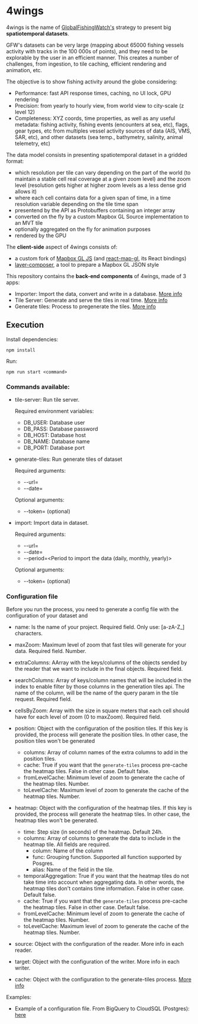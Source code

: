 # 4wings

4wings is the name of <a href="https://globalfishingwatch.org/">GlobalFishingWatch's</a> strategy to present big **spatiotemporal datasets**.

GFW's datasets can be very large (mapping about 65000 fishing vessels activity with tracks in the 100 000s of points), and they need to be explorable by the user in an efficient manner. This creates a number of challenges, from ingestion, to tile caching, efficient rendering and animation, etc.

The objective is to show fishing activity around the globe considering:

- Performance: fast API response times, caching, no UI lock, GPU rendering
- Precision: from yearly to hourly view, from world view to city-scale (z level 12)
- Completeness: XYZ coords, time properties, as well as any useful metadata: fishing activity, fishing events (encounters at sea, etc), flags, gear types, etc from multiples vessel activity sources of data (AIS, VMS, SAR, etc), and other datasets (sea temp., bathymetry, salinity, animal telemetry, etc)

The data model consists in presenting spatiotemporal dataset in a gridded format:

- which resolution per tile can vary depending on the part of the world (to maintain a stable cell real coverage at a given zoom level) and the zoom level (resolution gets higher at higher zoom levels as a less dense grid allows it)
- where each cell contains data for a given span of time, in a time resolution variable depending on the tile time span
- presentend by the API as Protobuffers containing an integer array 
- converted on the fly by a custom Mapbox GL Source implementation to an MVT tile
- optionally aggregated on the fly for animation purposes
- rendered by the GPU

The **client-side** aspect of 4wings consists of:

- a custom fork of <a href="https://github.com/GlobalFishingWatch/mapbox-gl-js">Mapbox GL JS</a> (and <a href="https://github.com/GlobalFishingWatch/react-map-gl/">react-map-gl</a>, its React bindings)
- <a href="https://github.com/GlobalFishingWatch/layer-composer/">layer-composer</a>, a tool to prepare a Mapbox GL JSON style</a> 

This repository contains the **back-end components** of 4wings, made of 3 apps:

- Importer: Import the data, convert and write in a database. [More info](./src/importer/README.md)
- Tile Server: Generate and serve the tiles in real time. [More info](./src/tile-server/README.md)
- Generate tiles: Process to pregenerate the tiles. [More info](./src/generate-tiles/README.md)

## Execution

Install dependencies:

```
npm install
```

Run:

```
npm run start <command>
```

### Commands available:

- tile-server: Run tile server.

  Required environment variables:

  - DB_USER: Database user
  - DB_PASS: Database password
  - DB_HOST: Database host
  - DB_NAME: Database name
  - DB_PORT: Database port

- generate-tiles: Run generate tiles of dataset

  Required arguments:

  - --url=<Url of the config file>
  - --date=<Date to execute>

  Optional arguments:

  - --token=<Auth token to obtain the config file> (optional)

- import: Import data in dataset.

  Required arguments:

  - --url=<Url of the config file>
  - --date=<Date to execute>
  - --period=<Period to import the data (daily, monthly, yearly)>

  Optional arguments:

  - --token=<Auth token to obtain the config file> (optional)

### Configuration file

Before you run the process, you need to generate a config file with the configuration of your dataset and

- name: Is the name of your project. Required field. Only use: [a-zA-Z_] characters.
- maxZoom: Maximum level of zoom that fast tiles will generate for your data. Required field. Number.
- extraColumns: AArray with the keys/columns of the objects sended by the reader that we want to include in the final objects. Required field.
- searchColumns: Array of keys/column names that will be included in the index to enable filter by those columns in the generation tiles api. The name of the column, will be the name of the query param in the tile request. Required field.
- cellsByZoom: Array with the size in square meters that each cell should have for each level of zoom (0 to maxZoom). Required field.
- position: Object with the configuration of the position tiles. If this key is provided, the process will generate the position tiles. In other case, the position tiles won't be generated
  - columns: Array of column names of the extra columns to add in the position tiles.
  - cache: True if you want that the `generate-tiles` process pre-cache the heatmap tiles. False in other case. Default false.
  - fromLevelCache: Minimum level of zoom to generate the cache of the heatmap tiles. Number.
  - toLevelCache: Maximum level of zoom to generate the cache of the heatmap tiles. Number.
- heatmap: Object with the configuration of the heatmap tiles. If this key is provided, the process will generate the heatmap tiles. In other case, the heatmap tiles won't be generated.

  - time: Step size (in seconds) of the heatmap. Default 24h.
  - columns: Array of columns to generate the data to include in the heatmap tile. All fields are required.
    - column: Name of the column
    - func: Grouping function. Supported all function supported by Posgres.
    - alias: Name of the field in the tile.
  - temporalAggregation: True if you want that the heatmap tiles do not take time into account when aggregating data. In other words, the heatmap tiles don't contains time information. False in other case. Default false.
  - cache: True if you want that the `generate-tiles` process pre-cache the heatmap tiles. False in other case. Default false.
  - fromLevelCache: Minimum level of zoom to generate the cache of the heatmap tiles. Number.
  - toLevelCache: Maximum level of zoom to generate the cache of the heatmap tiles. Number.

- source: Object with the configuration of the reader. More info in each reader.
- target: Object with the configuration of the writer. More info in each writer.
- cache: Object with the configuration to the generate-tiles process. [More info](./generate-tiles/README.md)

Examples:

- Example of a configuration file. From BigQuery to CloudSQL (Postgres): [here](./doc/examples-config/bigquery-to-cloudsql.json)
